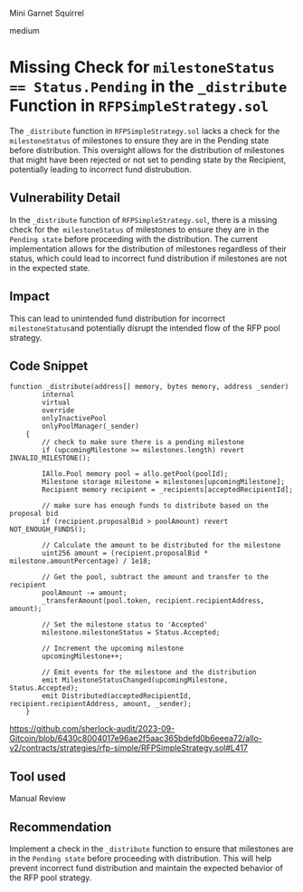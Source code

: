 Mini Garnet Squirrel

medium

# Missing Check for `milestoneStatus == Status.Pending` in the `_distribute` Function in `RFPSimpleStrategy.sol`
The `_distribute` function in `RFPSimpleStrategy.sol` lacks a check for the `milestoneStatus` of milestones to ensure they are in the Pending state before distribution. This oversight allows for the distribution of milestones that might have been rejected or not set to pending state by the Recipient, potentially leading to incorrect fund distrubution.
## Vulnerability Detail
In the `_distribute` function of `RFPSimpleStrategy.sol`, there is a missing check for the` milestoneStatus` of milestones to ensure they are in the `Pending state` before proceeding with the distribution. The current implementation allows for the distribution of milestones regardless of their status, which could lead to incorrect fund distribution if milestones are not in the expected state.
## Impact
This can lead to unintended fund distribution for incorrect `milestoneStatus`and potentially disrupt the intended flow of the RFP pool strategy.
## Code Snippet
```solidity
function _distribute(address[] memory, bytes memory, address _sender)
        internal
        virtual
        override
        onlyInactivePool
        onlyPoolManager(_sender)
    {
        // check to make sure there is a pending milestone
        if (upcomingMilestone >= milestones.length) revert INVALID_MILESTONE();

        IAllo.Pool memory pool = allo.getPool(poolId);
        Milestone storage milestone = milestones[upcomingMilestone];
        Recipient memory recipient = _recipients[acceptedRecipientId];

        // make sure has enough funds to distribute based on the proposal bid
        if (recipient.proposalBid > poolAmount) revert NOT_ENOUGH_FUNDS();

        // Calculate the amount to be distributed for the milestone
        uint256 amount = (recipient.proposalBid * milestone.amountPercentage) / 1e18;

        // Get the pool, subtract the amount and transfer to the recipient
        poolAmount -= amount;
        _transferAmount(pool.token, recipient.recipientAddress, amount);

        // Set the milestone status to 'Accepted'
        milestone.milestoneStatus = Status.Accepted;

        // Increment the upcoming milestone
        upcomingMilestone++;

        // Emit events for the milestone and the distribution
        emit MilestoneStatusChanged(upcomingMilestone, Status.Accepted);
        emit Distributed(acceptedRecipientId, recipient.recipientAddress, amount, _sender);
    }
```
https://github.com/sherlock-audit/2023-09-Gitcoin/blob/6430c8004017e96ae2f5aac365bdefd0b6eeea72/allo-v2/contracts/strategies/rfp-simple/RFPSimpleStrategy.sol#L417
## Tool used

Manual Review

## Recommendation
Implement a check in the `_distribute` function to ensure that milestones are in the `Pending state` before proceeding with distribution. This will help prevent incorrect fund distribution and maintain the expected behavior of the RFP pool strategy.